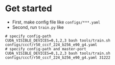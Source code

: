 # Get started

* First, make config file like `configs/***.yaml`
* Second, run `train.py` like

```shell
# specify config-path
CUDA_VISIBLE_DEVICES=0,1,2,3 bash tools/train.sh configs/cccf/r50_cccf_224_b256_e90_g4.yaml
# specify config-path and master-port
CUDA_VISIBLE_DEVICES=0,1,2,3 bash tools/train.sh configs/cccf/r50_cccf_224_b256_e90_g4.yaml 31222
```